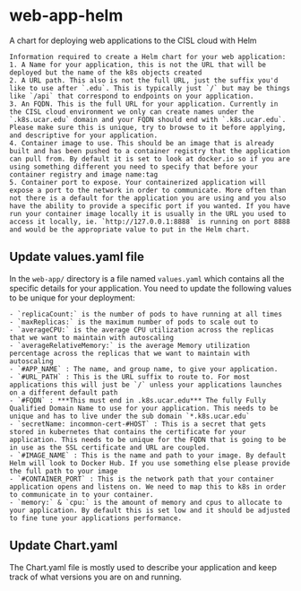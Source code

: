 # web-app-helm
A chart for deploying web applications to the CISL cloud with Helm

```{note}
Information required to create a Helm chart for your web application:
1. A Name for your application, this is not the URL that will be deployed but the name of the k8s objects created
2. A URL path. This also is not the full URL, just the suffix you'd like to use after `.edu`. This is typically just `/` but may be things like `/api` that correspond to endpoints on your application.
3. An FQDN. This is the full URL for your application. Currently in the CISL cloud environment we only can create names under the `.k8s.ucar.edu` domain and your FQDN should end with `.k8s.ucar.edu`. Please make sure this is unique, try to browse to it before applying, and descriptive for your application. 
4. Container image to use. This should be an image that is already built and has been pushed to a container registry that the application can pull from. By default it is set to look at docker.io so if you are using something different you need to specify that before your container registry and image name:tag
5. Container port to expose. Your containerized application will expose a port to the network in order to communicate. More often than not there is a default for the application you are using and you also have the ability to provide a specific port if you wanted. If you have run your container image locally it is usually in the URL you used to access it locally, ie. `http://127.0.0.1:8888` is running on port 8888 and would be the appropriate value to put in the Helm chart. 
```

## Update values.yaml file
In the `web-app/` directory is a file named `values.yaml` which contains all the specific details for your application. You need to update the following values to be unique for your deployment:

    - `replicaCount:` is the number of pods to have running at all times
    - `maxReplicas:` is the maximum number of pods to scale out to
    - `averageCPU:` is the average CPU utilization across the replicas that we want to maintain with autoscaling
    - `averageRelativeMemory:` is the average Memory utilization percentage across the replicas that we want to maintain with autoscaling
    - `#APP_NAME` : The name, and group name, to give your application.
    - `#URL_PATH` : This is the URL suffix to route to. For most applications this will just be `/` unless your applications launches on a different default path
    - `#FQDN` : ***This must end in .k8s.ucar.edu*** The fully Fully Qualified Domain Name to use for your application. This needs to be unique and has to live under the sub domain `*.k8s.ucar.edu`
    - `secretName: incommon-cert-#HOST` : This is a secret that gets stored in kubernetes that contains the certificate for your application. This needs to be unique for the FQDN that is going to be in use as the SSL certificate and URL are coupled. 
    - `#IMAGE_NAME` : This is the name and path to your image. By default Helm will look to Docker Hub. If you use something else please provide the full path to your image
    - `#CONTAINER_PORT` : This is the network path that your container application opens and listens on. We need to map this to k8s in order to communicate in to your container.
    - `memory:` & `cpu:` is the amount of memory and cpus to allocate to your application. By default this is set low and it should be adjusted to fine tune your applications performance.  


## Update Chart.yaml
The Chart.yaml file is mostly used to describe your application and keep track of what versions you are on and running. 